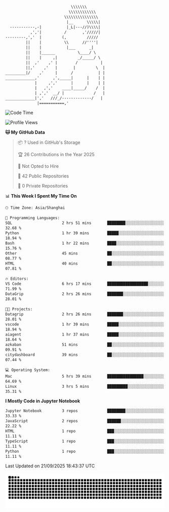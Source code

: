 ```
                             \\\\\\\
                            \\\\\\\\\\\\
                          \\\\\\\\\\\\\\\
                           |__      \\\\\|
  -----------,-|           |_L|---//)\\\\|
           ,','|          /       ,'/////|
---------,','  |         (,         /////
         ||    |          \\      //''''|
         ||    |           |___      _|
         ||    |______          \____/ \
         ||    |     ,|         _/_____/ \
         ||  ,'    ,' |        /          |
         ||,'    ,'   |       |         \  |
_________|/    ,'     |      /           | |
_____________,'      ,',_____|      |    | |
             |     ,','      |      |    | |
             |   ,','    ____|_____/    /  |
             | ,','  __/ |             /   |
_____________|','   ///_/-------------/   |
              |===========,'
```

<!--START_SECTION:waka-->
![Code Time](http://img.shields.io/badge/Code%20Time-149%20hrs%2017%20mins-blue)

![Profile Views](http://img.shields.io/badge/Profile%20Views-0-blue)

**🐱 My GitHub Data** 

> 📦 ? Used in GitHub's Storage 
 > 
> 🏆 26 Contributions in the Year 2025
 > 
> 🚫 Not Opted to Hire
 > 
> 📜 42 Public Repositories 
 > 
> 🔑 0 Private Repositories 
 > 
📊 **This Week I Spent My Time On** 

```text
🕑︎ Time Zone: Asia/Shanghai

💬 Programming Languages: 
SQL                      2 hrs 51 mins       ████████░░░░░░░░░░░░░░░░░   32.68 % 
Python                   1 hr 39 mins        █████░░░░░░░░░░░░░░░░░░░░   18.94 % 
Bash                     1 hr 22 mins        ████░░░░░░░░░░░░░░░░░░░░░   15.76 % 
Other                    45 mins             ██░░░░░░░░░░░░░░░░░░░░░░░   08.77 % 
HTML                     40 mins             ██░░░░░░░░░░░░░░░░░░░░░░░   07.81 % 

🔥 Editors: 
VS Code                  6 hrs 17 mins       ██████████████████░░░░░░░   71.99 % 
DataGrip                 2 hrs 26 mins       ███████░░░░░░░░░░░░░░░░░░   28.01 % 

🐱‍💻 Projects: 
Datagrip                 2 hrs 26 mins       ███████░░░░░░░░░░░░░░░░░░   28.01 % 
vscode                   1 hr 39 mins        █████░░░░░░░░░░░░░░░░░░░░   18.94 % 
aiagent                  1 hr 37 mins        █████░░░░░░░░░░░░░░░░░░░░   18.64 % 
azkaban                  51 mins             ██░░░░░░░░░░░░░░░░░░░░░░░   09.91 % 
citydashboard            39 mins             ██░░░░░░░░░░░░░░░░░░░░░░░   07.44 % 

💻 Operating System: 
Mac                      5 hrs 39 mins       ████████████████░░░░░░░░░   64.69 % 
Linux                    3 hrs 5 mins        █████████░░░░░░░░░░░░░░░░   35.31 % 
```

**I Mostly Code in Jupyter Notebook** 

```text
Jupyter Notebook         3 repos             ████████░░░░░░░░░░░░░░░░░   33.33 % 
JavaScript               2 repos             ██████░░░░░░░░░░░░░░░░░░░   22.22 % 
HTML                     1 repo              ███░░░░░░░░░░░░░░░░░░░░░░   11.11 % 
TypeScript               1 repo              ███░░░░░░░░░░░░░░░░░░░░░░   11.11 % 
Python                   1 repo              ███░░░░░░░░░░░░░░░░░░░░░░   11.11 % 
```




 Last Updated on 21/09/2025 18:43:37 UTC
<!--END_SECTION:waka-->

<picture>
  <source media="(prefers-color-scheme: dark)" srcset="https://raw.githubusercontent.com/yuemanly/yuemanly/output/github-contribution-grid-snake-dark.svg" />
  <source media="(prefers-color-scheme: light)" srcset="https://raw.githubusercontent.com/yuemanly/yuemanly/output/github-contribution-grid-snake.svg" />
  <img alt="github-snake" src="https://raw.githubusercontent.com/yuemanly/yuemanly/output/github-contribution-grid-snake.svg" />
</picture>
<!--
**yuemanly/yuemanly** is a ✨ _special_ ✨ repository because its `README.md` (this file) appears on your GitHub profile.

Here are some ideas to get you started:

- 🔭 I’m currently working on ...
- 🌱 I’m currently learning ...
- 👯 I’m looking to collaborate on ...
- 🤔 I’m looking for help with ...
- 💬 Ask me about ...
- 📫 How to reach me: ...
- 😄 Pronouns: ...
- ⚡ Fun fact: ...
-->


